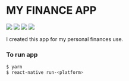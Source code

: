 # MY FINANCE APP

![](https://image.ibb.co/jWPjpc/rsz_login.png)
![](https://image.ibb.co/deHthx/rsz_1menu.png)
![](https://image.ibb.co/kXaqUc/rsz_dash.png)
![](https://image.ibb.co/dXWKNx/rsz_add_occurrence.png)

I created this app for my personal finances use.

### To run app

```sh
$ yarn
$ react-native run-<platform>
```
